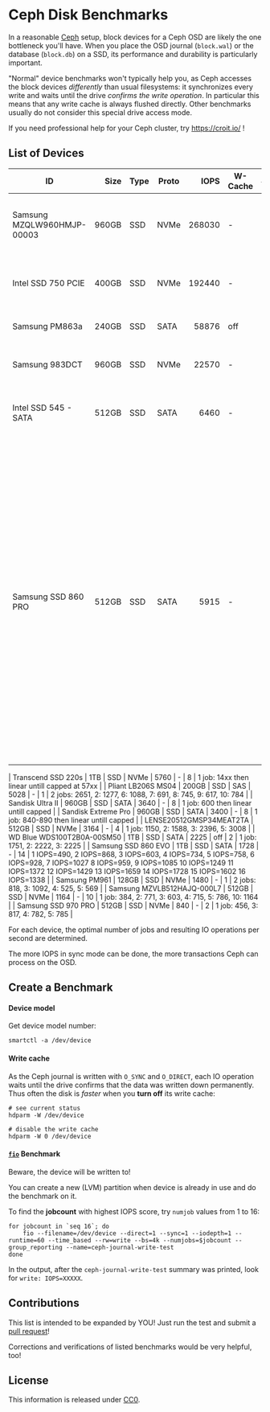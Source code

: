 Ceph Disk Benchmarks
====================

In a reasonable [Ceph](https://ceph.com/) setup, block devices for a Ceph OSD are likely the one bottleneck you'll have.
When you place the OSD journal (`block.wal`) or the database (`block.db`) on a SSD, its performance and durability is particularly important.

"Normal" device benchmarks won't typically help you, as Ceph accesses the block devices *differently* than usual filesystems: it synchronizes every write and waits until the drive *confirms the write operation*.
In particular this means that any write cache is always flushed directly. Other benchmarks usually do not consider this special drive access mode.

If you need professional help for your Ceph cluster, try https://croit.io/ !


## List of Devices

| ID                             | Size  | Type  | Proto |    IOPS | W-Cache |  #Jobs | Notes |
|--------------------------------|------:|-------|-------|--------:|---------|-------:|-------|
| Samsung MZQLW960HMJP-00003     | 960GB | SSD   | NVMe  |  268030 |       - |     16 | on IBM Power9, 1 job: 34090, then linear up to ~8 jobs |
| Intel SSD 750 PCIE             | 400GB | SSD   | NVMe  |  192440 |       - |      8 | 1 job: 64235, then linear until capped at 190k  |
| Samsung PM863a                 | 240GB | SSD   | SATA  |   58876 |     off |     10 | 1 job: 17983, then linear  |
| Samsung 983DCT                 | 960GB | SSD   | NVMe  |   22570 |       - |      8 | 1 job: 4xxx then linear untill capped |
| Intel SSD 545 - SATA           | 512GB | SSD   | SATA  |    6460 |       - |      8 | 1 job: 15xx then linear untill capped at 64xx  |
| Samsung SSD 860 PRO            | 512GB | SSD   | SATA  |    5915 |       - |     15 | 1 IOPS=1033, 2 IOPS=1937, 3 IOPS=1889, 4 IOPS=2257, 5 IOPS=2477, 6 IOPS=2775, 7 IOPS=3218, 8 IOPS=3731, 9 IOPS=4196, 10 IOPS=4598, 11 IOPS=4879, 12 IOPS=5186, 13 IOPS=5410, 14 IOPS=5774, 15 IOPS=5915, 16 IOPS=5897 |

| Transcend SSD 220s             | 1TB   | SSD   | NVMe  |    5760 |       - |      8 | 1 job: 14xx then linear untill capped at 57xx  |
| Pliant LB206S MS04             | 200GB | SSD   | SAS   |    5028 |       - |      1 | 2 jobs: 2651, 2: 1277, 6: 1088, 7: 691, 8: 745, 9: 617, 10: 784 |
| Sandisk Ultra II               | 960GB | SSD   | SATA  |    3640 |       - |      8 | 1 job: 600 then linear untill capped |
| Sandisk Extreme Pro            | 960GB | SSD   | SATA  |    3400 |       - |      8 | 1 job: 840-890 then linear untill capped |
| LENSE20512GMSP34MEAT2TA        | 512GB | SSD   | NVMe  |    3164 |       - |      4 | 1 job: 1150, 2: 1588, 3: 2396, 5: 3008 |
| WD Blue WDS100T2B0A-00SM50     |   1TB | SSD   | SATA  |    2225 |     off |      2 | 1 job: 1751, 2: 2222, 3: 2225 |
| Samsung SSD 860 EVO            |   1TB | SSD   | SATA  |    1728 |       - |     14 | 1 IOPS=490, 2 IOPS=868, 3 IOPS=603, 4 IOPS=734, 5 IOPS=758, 6 IOPS=928, 7 IOPS=1027 8 IOPS=959, 9 IOPS=1085 10 IOPS=1249 11 IOPS=1372 12 IOPS=1429 13 IOPS=1659 14 IOPS=1728 15 IOPS=1602 16 IOPS=1338  |
| Samsung PM961                  | 128GB | SSD   | NVMe  |    1480 |       - |      1 | 2 jobs: 818, 3: 1092, 4: 525, 5: 569 |
| Samsung MZVLB512HAJQ-000L7     | 512GB | SSD   | NVMe  |    1164 |       - |     10 | 1 job: 384, 2: 771, 3: 603, 4: 715, 5: 786, 10: 1164 |
| Samsung SSD 970 PRO            | 512GB | SSD   | NVMe  |     840 |       - |      2 | 1 job: 456, 3: 817, 4: 782, 5: 785  |



For each device, the optimal number of jobs and resulting IO operations per second are determined.

The more IOPS in sync mode can be done, the more transactions Ceph can process on the OSD.


## Create a Benchmark

#### Device model

Get device model number:

```
smartctl -a /dev/device
```

#### Write cache

As the Ceph journal is written with `O_SYNC` and `O_DIRECT`, each IO operation waits until the drive confirms that the data was written down permanently.
Thus often the disk is *faster* when you **turn off** its write cache:

```
# see current status
hdparm -W /dev/device

# disable the write cache
hdparm -W 0 /dev/device
```

#### [`fio`](https://fio.readthedocs.io/en/latest/index.html) Benchmark

Beware, the device will be written to!

You can create a new (LVM) partition when device is already in use and do the benchmark on it.

To find the **jobcount** with highest IOPS score, try `numjob` values from 1 to 16:

```
for jobcount in `seq 16`; do
    fio --filename=/dev/device --direct=1 --sync=1 --iodepth=1 --runtime=60 --time_based --rw=write --bs=4k --numjobs=$jobcount --group_reporting --name=ceph-journal-write-test
done
```

In the output, after the `ceph-journal-write-test` summary was printed, look for `write: IOPS=XXXXX`.


## Contributions

This list is intended to be expanded by YOU! Just run the test and submit a [pull request](https://help.github.com/articles/creating-a-pull-request/)!

Corrections and verifications of listed benchmarks would be very helpful, too!


## License

This information is released under [CC0](http://creativecommons.org/publicdomain/zero/1.0/).
